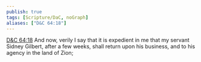 ```yaml
---
publish: true
tags: [Scripture/DaC, noGraph]
aliases: ["D&C 64:18"]
---
```

[D&C 64:18](https://churchofjesuschrist.org/study/scriptures/dc-testament/dc/64?lang=eng&id=p18#p18) And now, verily I say that it is expedient in me that my servant Sidney Gilbert, after a few weeks, shall return upon his business, and to his agency in the land of Zion;
